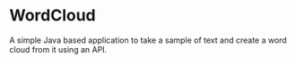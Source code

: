 # WordCloud
A simple Java based application to take a sample of text and create a word cloud from it using an API. 
